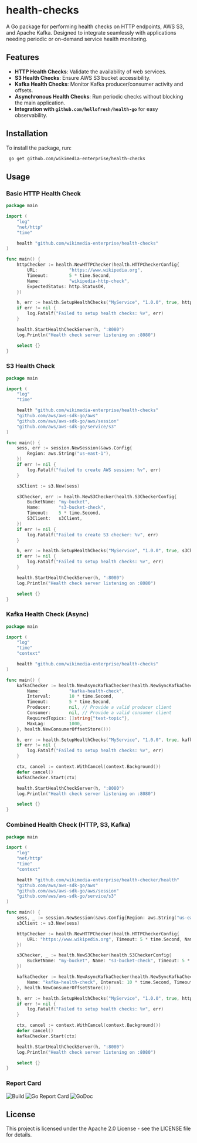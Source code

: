 # health-checks

A Go package for performing health checks on HTTP endpoints, AWS S3, and Apache Kafka. Designed to integrate seamlessly with applications needing periodic or on-demand service health monitoring.

## Features
- **HTTP Health Checks**: Validate the availability of web services.
- **S3 Health Checks**: Ensure AWS S3 bucket accessibility.
- **Kafka Health Checks**: Monitor Kafka producer/consumer activity and offsets.
- **Asynchronous Health Checks**: Run periodic checks without blocking the main application.
- **Integration with `github.com/hellofresh/health-go`** for easy observability.

## Installation

To install the package, run:

```sh
 go get github.com/wikimedia-enterprise/health-checks
```

## Usage

### Basic HTTP Health Check

```go
package main

import (
	"log"
	"net/http"
	"time"

	health "github.com/wikimedia-enterprise/health-checks"
)

func main() {
	httpChecker := health.NewHTTPChecker(health.HTTPCheckerConfig{
		URL:            "https://www.wikipedia.org",
		Timeout:        5 * time.Second,
		Name:           "wikipedia-http-check",
		ExpectedStatus: http.StatusOK,
	})

	h, err := health.SetupHealthChecks("MyService", "1.0.0", true, httpChecker)
	if err != nil {
		log.Fatalf("Failed to setup health checks: %v", err)
	}

	health.StartHealthCheckServer(h, ":8080")
	log.Println("Health check server listening on :8080")

	select {}
}
```

### S3 Health Check

```go
package main

import (
	"log"
	"time"

	health "github.com/wikimedia-enterprise/health-checks"
	"github.com/aws/aws-sdk-go/aws"
	"github.com/aws/aws-sdk-go/aws/session"
	"github.com/aws/aws-sdk-go/service/s3"
)

func main() {
	sess, err := session.NewSession(&aws.Config{
		Region: aws.String("us-east-1"),
	})
	if err != nil {
		log.Fatalf("failed to create AWS session: %v", err)
	}

	s3Client := s3.New(sess)

	s3Checker, err := health.NewS3Checker(health.S3CheckerConfig{
		BucketName: "my-bucket",
		Name:       "s3-bucket-check",
		Timeout:    5 * time.Second,
		S3Client:   s3Client,
	})
	if err != nil {
		log.Fatalf("Failed to create S3 checker: %v", err)
	}

	h, err := health.SetupHealthChecks("MyService", "1.0.0", true, s3Checker)
	if err != nil {
		log.Fatalf("Failed to setup health checks: %v", err)
	}

	health.StartHealthCheckServer(h, ":8080")
	log.Println("Health check server listening on :8080")

	select {}
}
```

### Kafka Health Check (Async)

```go
package main

import (
	"log"
	"time"
	"context"

	health "github.com/wikimedia-enterprise/health-checks"
)

func main() {
	kafkaChecker := health.NewAsyncKafkaChecker(health.NewSyncKafkaChecker(health.SyncKafkaChecker{
		Name:           "kafka-health-check",
		Interval:       10 * time.Second,
		Timeout:        5 * time.Second,
		Producer:       nil, // Provide a valid producer client
		Consumer:       nil, // Provide a valid consumer client
		RequiredTopics: []string{"test-topic"},
		MaxLag:         1000,
	}, health.NewConsumerOffsetStore()))

	h, err := health.SetupHealthChecks("MyService", "1.0.0", true, kafkaChecker)
	if err != nil {
		log.Fatalf("Failed to setup health checks: %v", err)
	}

	ctx, cancel := context.WithCancel(context.Background())
	defer cancel()
	kafkaChecker.Start(ctx)

	health.StartHealthCheckServer(h, ":8080")
	log.Println("Health check server listening on :8080")

	select {}
}
```

### Combined Health Check (HTTP, S3, Kafka)

```go
package main

import (
	"log"
	"net/http"
	"time"
	"context"

	health "github.com/wikimedia-enterprise/health-checker/health"
	"github.com/aws/aws-sdk-go/aws"
	"github.com/aws/aws-sdk-go/aws/session"
	"github.com/aws/aws-sdk-go/service/s3"
)

func main() {
	sess, _ := session.NewSession(&aws.Config{Region: aws.String("us-east-1")})
	s3Client := s3.New(sess)

	httpChecker := health.NewHTTPChecker(health.HTTPCheckerConfig{
		URL: "https://www.wikipedia.org", Timeout: 5 * time.Second, Name: "wikipedia-http-check", ExpectedStatus: http.StatusOK,
	})

	s3Checker, _ := health.NewS3Checker(health.S3CheckerConfig{
		BucketName: "my-bucket", Name: "s3-bucket-check", Timeout: 5 * time.Second, S3Client: s3Client,
	})

	kafkaChecker := health.NewAsyncKafkaChecker(health.NewSyncKafkaChecker(health.SyncKafkaChecker{
		Name: "kafka-health-check", Interval: 10 * time.Second, Timeout: 5 * time.Second, RequiredTopics: []string{"test-topic"},
	}, health.NewConsumerOffsetStore()))

	h, err := health.SetupHealthChecks("MyService", "1.0.0", true, httpChecker, s3Checker, kafkaChecker)
	if err != nil {
		log.Fatalf("Failed to setup health checks: %v", err)
	}

	ctx, cancel := context.WithCancel(context.Background())
	defer cancel()
	kafkaChecker.Start(ctx)

	health.StartHealthCheckServer(h, ":8080")
	log.Println("Health check server listening on :8080")

	select {}
}
```

### Report Card

![Build](https://github.com/wikimedia-enterprise/health-checker/actions/workflows/go.yml/badge.svg)
![Go Report Card](https://goreportcard.com/badge/github.com/wikimedia-enterprise/health-checker)
![GoDoc](https://pkg.go.dev/badge/github.com/wikimedia-enterprise/health-checker)


## License

This project is licensed under the Apache 2.0 License - see the LICENSE file for details.
